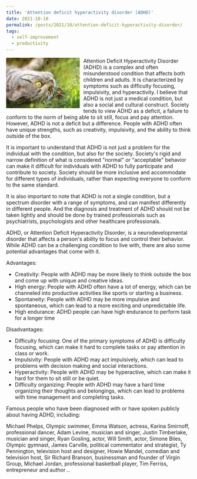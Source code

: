```yaml
---
title: 'Attention deficit hyperactivity disorder (ADHD)'
date: 2021-10-10
permalink: /posts/2021/10/attention-deficit-hyperactivity-disorder/
tags:
  - self-improvement
  - productivity
---
```


<img width="200" alt="cat" src="/images/posts/attention-deficit-hyperactivity-disorder.jpg" style="float: left; margin-right: 10px;" /> Attention Deficit Hyperactivity Disorder (ADHD) is a complex and often misunderstood condition that affects both children and adults. It is characterized by symptoms such as difficulty focusing, impulsivity, and hyperactivity. I believe that ADHD is not just a medical condition, but also a social and cultural construct. Society tends to view ADHD as a deficit, a failure to conform to the norm of being able to sit still, focus and pay attention. However, ADHD is not a deficit but a difference. People with ADHD often have unique strengths, such as creativity, impulsivity, and the ability to think outside of the box.

It is important to understand that ADHD is not just a problem for the individual with the condition, but also for the society. Society's rigid and narrow definition of what is considered "normal" or "acceptable" behavior can make it difficult for individuals with ADHD to fully participate and contribute to society. Society should be more inclusive and accommodate for different types of individuals, rather than expecting everyone to conform to the same standard.

It is also important to note that ADHD is not a single condition, but a spectrum disorder with a range of symptoms, and can manifest differently in different people. And the diagnosis and treatment of ADHD should not be taken lightly and should be done by trained professionals such as psychiatrists, psychologists and other healthcare professionals.

ADHD, or Attention Deficit Hyperactivity Disorder, is a neurodevelopmental disorder that affects a person's ability to focus and control their behavior. While ADHD can be a challenging condition to live with, there are also some potential advantages that come with it.

Advantages:

* Creativity: People with ADHD may be more likely to think outside the box and come up with unique and creative ideas.
* High energy: People with ADHD often have a lot of energy, which can be channeled into productive activities like sports or starting a business.
* Spontaneity: People with ADHD may be more impulsive and spontaneous, which can lead to a more exciting and unpredictable life.
* High endurance: ADHD people can have high endurance to perform task for a longer time

Disadvantages:

* Difficulty focusing: One of the primary symptoms of ADHD is difficulty focusing, which can make it hard to complete tasks or pay attention in class or work.
* Impulsivity: People with ADHD may act impulsively, which can lead to problems with decision making and social interactions.
* Hyperactivity: People with ADHD may be hyperactive, which can make it hard for them to sit still or be quiet.
* Difficulty organizing: People with ADHD may have a hard time organizing their thoughts and belongings, which can lead to problems with time management and completing tasks.

Famous people who have been diagnosed with or have spoken publicly about having ADHD, including:

Michael Phelps, Olympic swimmer, 
Emma Watson, actress, 
Karina Smirnoff, professional dancer, 
Adam Levine, musician and singer, 
Justin Timberlake, musician and singer, 
Ryan Gosling, actor, 
Will Smith, actor, 
Simone Biles, Olympic gymnast, 
James Carville, political commentator and strategist, 
Ty Pennington, television host and designer, 
Howie Mandel, comedian and television host, 
Sir Richard Branson, businessman and founder of Virgin Group, 
Michael Jordan, professional basketball player, 
Tim Ferriss, entrepreneur and author ..